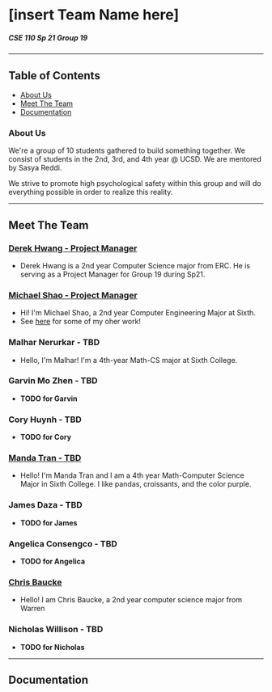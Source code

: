 # [insert Team Name here]
##### CSE 110 Sp 21 Group 19

***
## Table of Contents
- [About Us](#about-us)
- [Meet The Team](#meet-the-team)
- [Documentation](#documentation)

### About Us
We're a group of 10 students gathered to build something together. We consist of students in the 2nd, 3rd, and 4th year @ UCSD. We are mentored by Sasya Reddi.

We strive to promote high psychological safety within this group and will do everything possible in order to realize this reality. 

<!--- Include Branding (Mascot/colors/etc.) when that's finalized --->

---

## Meet The Team
### [Derek Hwang - Project Manager](https://github.com/derek-hwang27)
- Derek Hwang is a 2nd year Computer Science major from ERC. He is serving as a Project Manager for Group 19 during Sp21.
<!--- May add more as more things come to mind--->

### [Michael Shao - Project Manager](https://github.com/michl1001)
- Hi! I'm Michael Shao, a 2nd year Computer Engineering Major at Sixth. 
- See [here](https://github.com/michl1001) for some of my oher work!
<!--- May add more as we figure out our brand stuff--->

### Malhar Nerurkar - TBD
- Hello, I'm Malhar! I'm a 4th-year Math-CS major at Sixth College.

### Garvin Mo Zhen - TBD
- **TODO for Garvin**
  
### Cory Huynh - TBD
- **TODO for Cory**
  
### [Manda Tran - TBD](https://github.com/mandatran)
- Hello! I'm Manda Tran and I am a 4th year Math-Computer Science Major in Sixth College. I like pandas, croissants, and the color purple.
  
### James Daza - TBD
- **TODO for James**
  
### Angelica Consengco - TBD
- **TODO for Angelica**
  
### [Chris Baucke](https://github.com/cbaucke)
- Hello! I am Chris Baucke, a 2nd year computer science major from Warren
  
### Nicholas Willison - TBD
- **TODO for Nicholas**

---

## Documentation
<!--- Will include navigation when documentation is written (might be in another directory...--->
